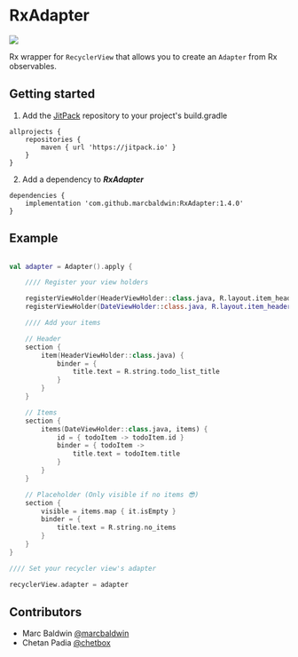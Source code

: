 # RxAdapter
[![](https://jitpack.io/v/marcbaldwin/RxAdapter.svg)](https://jitpack.io/#marcbaldwin/RxAdapter)

Rx wrapper for ```RecyclerView``` that allows you to create an ```Adapter``` from Rx observables.

## Getting started

1. Add the [JitPack](https://jitpack.io) repository to your project's build.gradle
```
allprojects {
	repositories {
		maven { url 'https://jitpack.io' }
	}
}
```

2. Add a dependency to ***RxAdapter***
```
dependencies {
	implementation 'com.github.marcbaldwin:RxAdapter:1.4.0'
}
```

## Example

```Kotlin

val adapter = Adapter().apply {

	//// Register your view holders

	registerViewHolder(HeaderViewHolder::class.java, R.layout.item_header)
	registerViewHolder(DateViewHolder::class.java, R.layout.item_header)

	//// Add your items

	// Header
	section {
		item(HeaderViewHolder::class.java) {
			binder = {
				title.text = R.string.todo_list_title
			}
		}
	}

	// Items
	section {
		items(DateViewHolder::class.java, items) {
			id = { todoItem -> todoItem.id }
			binder = { todoItem ->
				title.text = todoItem.title
			}
		}
	}

	// Placeholder (Only visible if no items 😎)
	section {
		visible = items.map { it.isEmpty }
		binder = {
			title.text = R.string.no_items
		}
	}
}

//// Set your recycler view's adapter

recyclerView.adapter = adapter

```

## Contributors

- Marc Baldwin [@marcbaldwin](https://github.com/marcbaldwin)
- Chetan Padia [@chetbox](https://github.com/chetbox)
